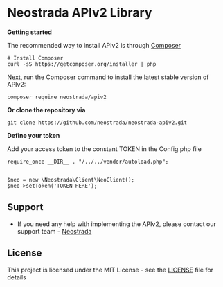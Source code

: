 Neostrada APIv2 Library
=========================

__Getting started__

The recommended way to install APIv2 is through [Composer](https://getcomposer.org/)
```
# Install Composer
curl -sS https://getcomposer.org/installer | php
```


Next, run the Composer command to install the latest stable version of APIv2:

```
composer require neostrada/apiv2
```

__Or clone the repository via__
```
git clone https://github.com/neostrada/neostrada-apiv2.git
```

__Define your token__

Add your access token to the constant TOKEN in the Config.php file

```
require_once __DIR__ . "/../../vendor/autoload.php";


$neo = new \Neostrada\Client\NeoClient();
$neo->setToken('TOKEN HERE');
```

## Support

* If you need any help with implementing the APIv2, please contact our support team  - [Neostrada](mailto:support@neostrada.nl)

## License

This project is licensed under the MIT License - see the [LICENSE](LICENSE) file for details